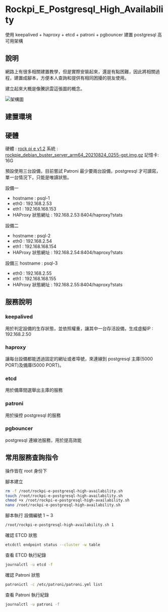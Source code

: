 # Rockpi_E_Postgresql_High_Availability

使用 keepalived + haproxy + etcd + patroni + pgbouncer 建置 postgresql 高可用架構

## 說明

網路上有很多相關建置教學，但是實際安裝起來，還是有點困難，因此將相關過程，建置成腳本，方便本人查詢和提供有相同困擾的朋友使用。

建立起來大概是像騰訊雲這張圖的概念。

![架構圖](https://ask.qcloudimg.com/draft/5217461/bnfhttzw3y.png)

## 建置環境

## 硬體

硬體 : [rock pi e v1.2](https://wiki.radxa.com/RockpiE)
系統 : [rockpie_debian_buster_server_arm64_20210824_0255-gpt.img.gz](https://github.com/radxa/rock-pi-images-released/releases/download/v20210824/rockpie_debian_buster_server_arm64_20210824_0255-gpt.img.gz)
記憶卡: 16G

預設使用三台設備，目前嘗試 Patroni 最少要兩台設備，postgresql 才可讀寫，單一台情況下，只能是唯讀狀態。

設備一

- hostname : psql-1
- eth0 : 192.168.2.53
- eth1 : 192.168.168.153
- HAProxy 狀態網址 : 192.168.2.53:8404/haproxy?stats

設備二

- hostname : psql-2
- eth0 : 192.168.2.54
- eth1 : 192.168.168.154
- HAProxy 狀態網址 : 192.168.2.54:8404/haproxy?stats

設備三 hostname : psql-3

- eth0 : 192.168.2.55
- eth1 : 192.168.168.155
- HAProxy 狀態網址 : 192.168.2.55:8404/haproxy?stats

## 服務說明

### keepalived

用於判定設備的生存狀態，並依照權重，讓其中一台存活設備，生成虛擬IP : 192.168.2.50

### haproxy

讓每台設備都能透過固定的網址或者埠號，來連線到 postgresql 主庫(5000 PORT)及備庫(5000 PORT)。

### etcd

用於備庫間選舉出主庫的服務

### patroni

用於操控 postgresql 的服務

### pgbouncer

postgresql 連線池服務，用於提高效能

## 常用服務查詢指令

操作皆在 root 身份下

腳本建立

```bash
rm -f /root/rockpi-e-postgresql-high-availability.sh
touch /root/rockpi-e-postgresql-high-availability.sh
chmod +x /root/rockpi-e-postgresql-high-availability.sh
nano /root/rockpi-e-postgresql-high-availability.sh
```

腳本執行
設備編號 1 ~ 3

```bash
/root/rockpi-e-postgresql-high-availability.sh 1
```

確認 ETCD 狀態

```bash
etcdctl endpoint status --cluster -w table
```

查看 ETCD 執行紀錄

```bash
journalctl -u etcd -f
```

確認 Patroni 狀態

```bash
patronictl -c /etc/patroni/patroni.yml list
```

查看 Patroni 執行紀錄

```bash
journalctl -u patroni -f
```
